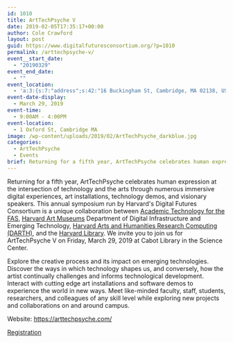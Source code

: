```yaml
---
id: 1010
title: ArtTechPsyche V
date: 2019-02-05T17:35:17+00:00
author: Cole Crawford
layout: post
guid: https://www.digitalfuturesconsortium.org/?p=1010
permalink: /arttechpsyche-v/
event__start_date:
  - "20190329"
event_end_date:
  - ""
event_location:
  - 'a:3:{s:7:"address";s:42:"16 Buckingham St, Cambridge, MA 02138, USA";s:3:"lat";s:18:"42.379351404751496";s:3:"lng";s:18:"-71.12894057199708";}'
event-date-display:
  - March 29, 2019
event-time:
  - 9:00AM - 4:00PM
event-location:
  - 1 Oxford St, Cambridge MA
image: /wp-content/uploads/2019/02/ArtTechPsyche_darkblue.jpg
categories:
  - ArtTechPsyche
  - Events
brief: Returning for a fifth year, ArtTechPsyche celebrates human expression at the intersection of technology and the arts through numerous immersive digital experiences, art installations, technology demos, and visionary speakers.
---
```

  <p>
    Returning for a fifth year, ArtTechPsyche celebrates human expression at the intersection of technology and the arts through numerous immersive digital experiences, art installations, technology demos, and visionary speakers. This annual symposium run by Harvard's Digital Futures Consortium is a unique collaboration between <span class="s1"><a href="https://atg.fas.harvard.edu">Academic Technology for the FAS</a>, <a href="https://www.harvardartmuseums.org/">Harvard Art Museums</a> Department of Digital Infrastructure and Emerging Technology, <a href="http://darthcrimson.org/">Harvard Arts and Humanities Research Computing (DARTH)</a>, and the <a href="http://library.harvard.edu/">Harvard Library</a>. We invite you to join us for ArtTechPsyche V on Friday, March 29, 2019 at Cabot Library in the Science Center.</span>
  </p>

  <p>
    Explore the creative process and its impact on emerging technologies. Discover the ways in which technology shapes us, and conversely, how the artist continually challenges and informs technological development. Interact with cutting edge art installations and software demos to experience the world in new ways. Meet like-minded faculty, staff, students, researchers, and colleagues of any skill level while exploring new projects and collaborations on and around campus.
  </p>

  <p>
    Website: <a href="https://arttechpsyche.com/">https://arttechpsyche.com/</a>
  </p>

  <p>
    <a href="https://www.eventbrite.com/e/arttechpsyche-v-tickets-55997336541?aff=DFC">Registration</a>
  </p>
